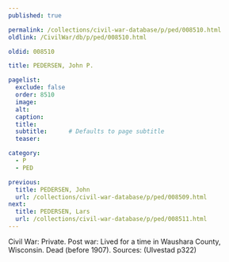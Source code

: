 ```yaml
---
published: true

permalink: /collections/civil-war-database/p/ped/008510.html
oldlink: /CivilWar/db/p/ped/008510.html

oldid: 008510

title: PEDERSEN, John P.

pagelist:
  exclude: false
  order: 8510
  image: 
  alt:
  caption:
  title:
  subtitle:      # Defaults to page subtitle
  teaser:

category: 
  - P 
  - PED

previous:
  title: PEDERSEN, John
  url: /collections/civil-war-database/p/ped/008509.html  
next:
  title: PEDERSEN, Lars
  url: /collections/civil-war-database/p/ped/008511.html   
---
```

Civil War: Private. Post war: Lived for a time in Waushara County, Wisconsin. Dead (before 1907). Sources: (Ulvestad p322)